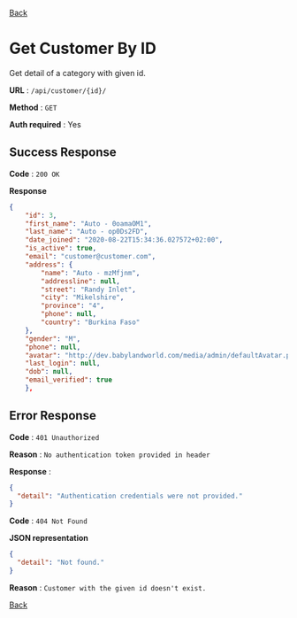[Back](../README.md)

# Get Customer By ID

Get detail of a category with given id.

**URL** : `/api/customer/{id}/`

**Method** : `GET`

**Auth required** : Yes

## Success Response

**Code** : `200 OK`

**Response**

```json
{
    "id": 3,
    "first_name": "Auto - 0oamaOM1",
    "last_name": "Auto - op0Ds2FD",
    "date_joined": "2020-08-22T15:34:36.027572+02:00",
    "is_active": true,
    "email": "customer@customer.com",
    "address": {
        "name": "Auto - mzMfjnm",
        "addressline": null,
        "street": "Randy Inlet",
        "city": "Mikelshire",
        "province": "4",
        "phone": null,
        "country": "Burkina Faso"
    },
    "gender": "M",
    "phone": null,
    "avatar": "http://dev.babylandworld.com/media/admin/defaultAvatar.png",
    "last_login": null,
    "dob": null,
    "email_verified": true
    },
```

## Error Response

**Code** : `401 Unauthorized`

**Reason** : `No authentication token provided in header`

**Response** :

```json
{
  "detail": "Authentication credentials were not provided."
}
```

**Code** : `404 Not Found`

**JSON representation**

```json
{
  "detail": "Not found."
}
```

**Reason** : `Customer with the given id doesn't exist.`

[Back](../README.md)

